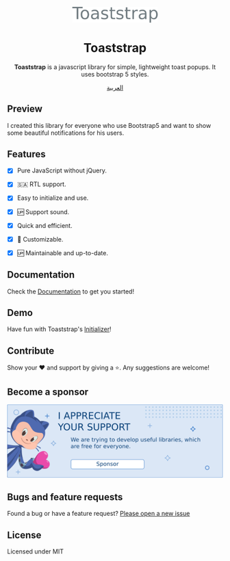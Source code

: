<p align="center">
  <img width="200" src="docs/logo.png">
</p>

<h1 align="center">Toaststrap</h1>

<div align="center">

**Toaststrap** is a javascript library for simple, lightweight toast popups. It uses bootstrap 5 styles.


</div>

<div align="center">

[العربية](./README-ar.md)

</div>


  

## Preview

I created this library for everyone who use Bootstrap5 and want to show some beautiful notifications for his users.

## Features
- [x] Pure JavaScript without jQuery.
- [x] 🇸🇦 RTL support.
- [x] Easy to initialize and use.
- [x] 🆙 Support sound.
- [x] Quick and efficient.
- [x] 🎨 Customizable.
- [x] 🆙  Maintainable and up-to-date.
  

## Documentation

Check the [Documentation](https://nawafscript.github.io/toaststrap/) to get you started!

## Demo

Have fun with Toaststrap's [Initializer](https://nawafscript.github.io/toaststrap/Initializer/index.html)!

## Contribute
Show your ❤️ and support by giving a ⭐. Any suggestions are welcome!



## Become a sponsor
<a href="https://ko-fi.com/nawafinity" target="_blank">
    <img src="docs/sponsor.png" />
</a>


## Bugs and feature requests
Found a bug or have a feature request? [Please open a new issue](https://github.com/nawafscript/toaststrap/issues)

## License

Licensed under MIT
